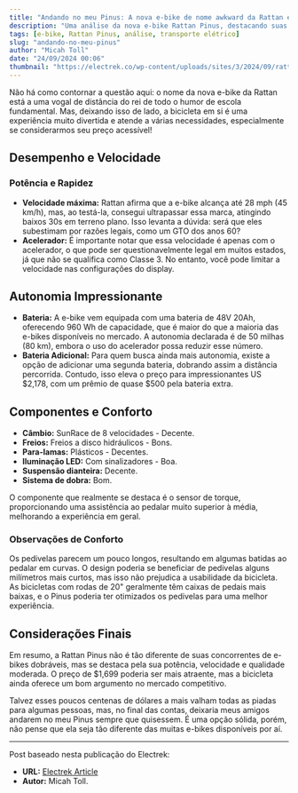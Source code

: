 ```yaml
---
title: "Andando no meu Pinus: A nova e-bike de nome awkward da Rattan é muito divertida!"
description: "Uma análise da nova e-bike Rattan Pinus, destacando suas características e desempenho."
tags: [e-bike, Rattan Pinus, análise, transporte elétrico]
slug: "andando-no-meu-pinus"
author: "Micah Toll"
date: "24/09/2024 00:06"
thumbnail: "https://electrek.co/wp-content/uploads/sites/3/2024/09/rattan-pinus-header-image.jpg?quality=82&strip=all&w=1600"
---
```


Não há como contornar a questão aqui: o nome da nova e-bike da Rattan está a uma vogal de distância do rei de todo o humor de escola fundamental. Mas, deixando isso de lado, a bicicleta em si é uma experiência muito divertida e atende a várias necessidades, especialmente se considerarmos seu preço acessível!

## Desempenho e Velocidade

### Potência e Rapidez

- **Velocidade máxima:** Rattan afirma que a e-bike alcança até 28 mph (45 km/h), mas, ao testá-la, consegui ultrapassar essa marca, atingindo baixos 30s em terreno plano. Isso levanta a dúvida: será que eles subestimam por razões legais, como um GTO dos anos 60?
- **Acelerador:** É importante notar que essa velocidade é apenas com o acelerador, o que pode ser questionavelmente legal em muitos estados, já que não se qualifica como Classe 3. No entanto, você pode limitar a velocidade nas configurações do display.

## Autonomia Impressionante

- **Bateria:** A e-bike vem equipada com uma bateria de 48V 20Ah, oferecendo 960 Wh de capacidade, que é maior do que a maioria das e-bikes disponíveis no mercado. A autonomia declarada é de 50 milhas (80 km), embora o uso do acelerador possa reduzir esse número.
- **Bateria Adicional:** Para quem busca ainda mais autonomia, existe a opção de adicionar uma segunda bateria, dobrando assim a distância percorrida. Contudo, isso eleva o preço para impressionantes US $2,178, com um prêmio de quase $500 pela bateria extra.

## Componentes e Conforto

- **Câmbio:** SunRace de 8 velocidades - Decente.
- **Freios:** Freios a disco hidráulicos - Bons.
- **Para-lamas:** Plásticos - Decentes.
- **Iluminação LED:** Com sinalizadores - Boa.
- **Suspensão dianteira:** Decente.
- **Sistema de dobra:** Bom.
  
O componente que realmente se destaca é o sensor de torque, proporcionando uma assistência ao pedalar muito superior à média, melhorando a experiência em geral.

### Observações de Conforto

Os pedivelas parecem um pouco longos, resultando em algumas batidas ao pedalar em curvas. O design poderia se beneficiar de pedivelas alguns milímetros mais curtos, mas isso não prejudica a usabilidade da bicicleta. As bicicletas com rodas de 20" geralmente têm caixas de pedais mais baixas, e o Pinus poderia ter otimizados os pedivelas para uma melhor experiência.

## Considerações Finais

Em resumo, a Rattan Pinus não é tão diferente de suas concorrentes de e-bikes dobráveis, mas se destaca pela sua potência, velocidade e qualidade moderada. O preço de $1,699 poderia ser mais atraente, mas a bicicleta ainda oferece um bom argumento no mercado competitivo.

Talvez esses poucos centenas de dólares a mais valham todas as piadas para algumas pessoas, mas, no final das contas, deixaria meus amigos andarem no meu Pinus sempre que quisessem. É uma opção sólida, porém, não pense que ela seja tão diferente das muitas e-bikes disponíveis por aí.

---

Post baseado nesta publicação do Electrek:
- **URL:** [Electrek Article](https://electrek.co/2024/09/23/riding-my-pinus-rattans-new-awkwardly-named-e-bike-is-a-lot-of-fun/)
- **Autor:** Micah Toll.